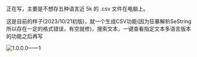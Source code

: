 正在写，主要是不想存五种语言近 5k 的 .csv 文件在电脑上。

这是目前的样子(2023/10/21初版)，就一个生成CSV功能(因为狂暴解析SeString所以存在一定的格式错误，有空就修)，搜索文本，一键查看指定文本多语言版本的功能之后再写

![1.0.0.0——1](D:\young\Documents\GitHub\MultilingualLuminaHelper\Assest\1.0.0.0_1.png)
